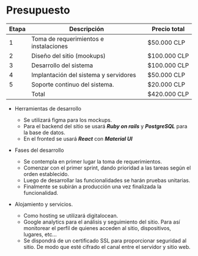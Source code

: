 # Presupuesto

| Etapa | Descripción                            | Precio total |
|-------|----------------------------------------|--------------|
| 1     | Toma de requerimientos e instalaciones | $50.000 CLP  |
| 2     | Diseño del sitio (mookups)             | $100.000 CLP |
| 3     | Desarrollo del sistema                 | $100.000 CLP |
| 4     | Implantación del sistema y servidores  | $50.000 CLP  |
| 5     | Soporte continuo del sistema.          | $20.000 CLP  |
|       | Total                                  | $420.000 CLP |

* Herramientas de desarrollo
    * Se utilizará figma para los mockups.
    * Para el backend del sitio se usará **_Ruby on rails_** y **_PostgreSQL_** para la base de datos.
    * En el fronted se usará **_React_** con **_Material UI_**

* Fases del desarrollo
    * Se contempla en primer lugar la toma de requerimientos.
    * Comenzar con el primer sprint, dando prioridad a las tareas según el orden establecido.
    * Luego de desarrollar las funcionalidades se harán pruebas unitarias.
    * Finalmente se subirán a producción una vez finalizada la funcionalidad.

* Alojamiento y servicios.
    * Como hosting se utilizará digitalocean.
    * Google analytics para el análisis y seguimiento del sitio. Para así monitorear el perfil de quienes acceden al sitio, dispositivos, lugares, etc...
    * Se dispondrá de un certificado SSL para proporcionar seguridad al sitio. De modo que esté cifrado el canal entre el servidor y sitio web.